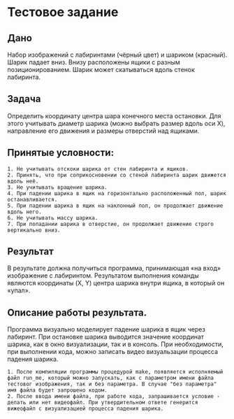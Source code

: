 # Тестовое задание

## Дано

Набор изображений с лабиринтами (чёрный цвет) и шариком (красный). Шарик падает вниз. Внизу расположены ящики с разным позиционированием. Шарик может скатываться вдоль стенок лабиринта.

## Задача

Определить координату центра шара конечного места остановки. Для этого учитывать диаметр шарика (можно выбрать размер вдоль оси X), направление его движения и размеры отверстий над ящиками.

## Принятые условности:

    1. Не учитывать отскоки шарика от стен лабиринта и ящиков.
    2. Принять, что при соприкосновении со стеной лабиринта шарик движется вдоль неё.
    3. Не учитывать вращение шарика.
    4. При падении шарика в ящик на горизонтально расположенный пол, шарик останавливается.
    5. При падении шарика в ящик на наклонный пол, он продолжает движение вдоль него.
    6. Не учитывать массу шарика.
    7. При попадании шарика в отверстие, он продолжает движение строго вертикально вниз.

## Результат

В результате должна получиться программа, принимающая «на вход» изображение с лабиринтом. Результатом выполнения команды являются координаты (X, Y) центра шарика внутри ящика, в который он «упал».

## Описание работы результата.

Программа визуально  моделирует падение шарика в ящик через лабиринт. При остановке шарика выводится значение координат шарика, как в окно визуализации, так и в консоль. При необходимости, при выполнении кода, можно записать видео визуальзации процесса падения шарика.

	1. После компиляции программы процедурой make, появляется исполняемый файл run_me, который можно запускать, как с параметром имени файла тестовог изображения, так и без параметра. В случае "без параметра" имя файла будет запрошено кодом. 
	2. После ввода имени файла, при работе кода, запрашивается условие - делать или нет видеофайл. При утвердительном ответе генерится вижеофайл с визуализацией процесса падения шарика.

